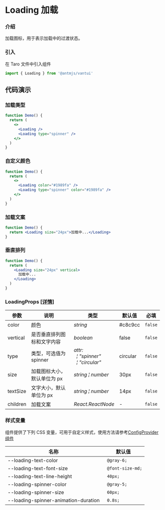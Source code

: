 # Loading 加载

### 介绍

加载图标，用于表示加载中的过渡状态。

### 引入

在 Taro 文件中引入组件

```js
import { Loading } from '@antmjs/vantui'
```

## 代码演示

### 加载类型

```jsx
function Demo() {
  return (
    <>
      <Loading />
      <Loading type="spinner" />
    </>
  )
}
```

### 自定义颜色

```jsx
function Demo() {
  return (
    <>
      <Loading color="#1989fa" />
      <Loading type="spinner" color="#1989fa" />
    </>
  )
}
```

### 加载文案

```jsx
function Demo() {
  return <Loading size="24px">加载中...</Loading>
}
```

### 垂直排列

```jsx
function Demo() {
  return (
    <Loading size="24px" vertical>
      加载中...
    </Loading>
  )
}
```

### LoadingProps [[详情]](https://github.com/AntmJS/vantui/tree/main/packages/vantui/types/loading.d.ts)

| 参数     | 说明                        | 类型                                                                                                                              | 默认值   | 必填    |
| -------- | --------------------------- | --------------------------------------------------------------------------------------------------------------------------------- | -------- | ------- |
| color    | 颜色                        | _&nbsp;&nbsp;string<br/>_                                                                                                         | #c8c9cc  | `false` |
| vertical | 是否垂直排列图标和文字内容  | _&nbsp;&nbsp;boolean<br/>_                                                                                                        | false    | `false` |
| type     | 类型，可选值为 spinner      | _&nbsp;&nbsp;attr:<br/>&nbsp;&nbsp;&nbsp;&nbsp;&brvbar;&nbsp;"spinner"<br/>&nbsp;&nbsp;&nbsp;&nbsp;&brvbar;&nbsp;"circular"<br/>_ | circular | `false` |
| size     | 加载图标大小，默认单位为 px | _&nbsp;&nbsp;string&nbsp;&brvbar;&nbsp;number<br/>_                                                                               | 30px     | `false` |
| textSize | 文字大小，默认单位为 px     | _&nbsp;&nbsp;string&nbsp;&brvbar;&nbsp;number<br/>_                                                                               | 14px     | `false` |
| children | 加载文案                    | _&nbsp;&nbsp;React.ReactNode<br/>_                                                                                                | -        | `false` |

### 样式变量

组件提供了下列 CSS 变量，可用于自定义样式，使用方法请参考[ConfigProvider 组件](https://antmjs.github.io/vantui/#/config-provider)

| 名称                                 | 默认值            |
| ------------------------------------ | ----------------- |
| --loading-text-color                 | ` @gray-6;`       |
| --loading-text-font-size             | ` @font-size-md;` |
| --loading-text-line-height           | ` 40px;`          |
| --loading-spinner-color              | ` @gray-5;`       |
| --loading-spinner-size               | ` 60px;`          |
| --loading-spinner-animation-duration | ` 0.8s;`          |

